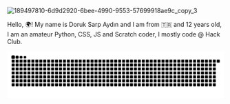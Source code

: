 ![189497810-6d9d2920-6bee-4990-9553-57699918ae9c_copy_3](https://user-images.githubusercontent.com/51460403/221982299-02c60eab-a989-48e3-90ab-e611fb0cc20c.jpg)

Hello, 🌍! My name is Doruk Sarp Aydın and I am from 🇹🇷 and 12 years old, I am an amateur Python, CSS, JS and Scratch coder, I mostly code @ Hack Club.

<p align="center">
  <img src="https://github.com/itsimpeccable/itsimpeccable/blob/main/github-contribution-grid-snake.svg">
</p>

